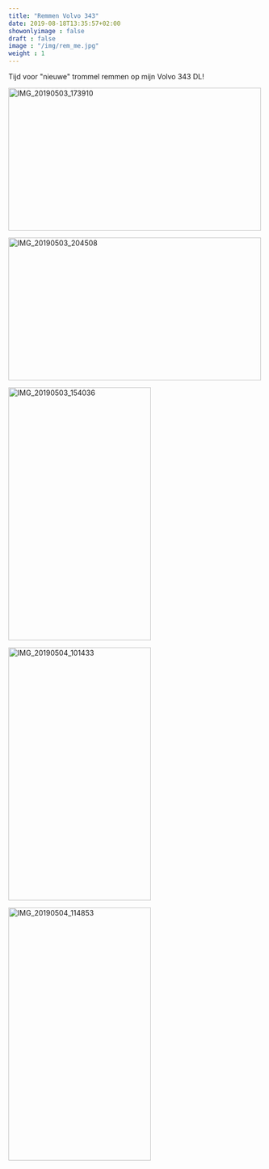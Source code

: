 ```yaml
---
title: "Remmen Volvo 343"
date: 2019-08-18T13:35:57+02:00
showonlyimage : false
draft : false
image : "/img/rem_me.jpg"
weight : 1
---
```


Tijd voor "nieuwe" trommel remmen op mijn Volvo 343 DL! 
<!--more-->
<a data-flickr-embed="true"  href="https://www.flickr.com/photos/141950816@N04/48091651277/in/album-72157709153215812/" title="IMG_20190503_173910"><img src="https://live.staticflickr.com/65535/48091651277_2636771a50.jpg" width="500" height="282" alt="IMG_20190503_173910"></a><script async src="//embedr.flickr.com/assets/client-code.js" charset="utf-8"></script>

<a data-flickr-embed="true"  href="https://www.flickr.com/photos/141950816@N04/48091595688/in/album-72157709153215812/" title="IMG_20190503_204508"><img src="https://live.staticflickr.com/65535/48091595688_2cca7dded0.jpg" width="500" height="282" alt="IMG_20190503_204508"></a><script async src="//embedr.flickr.com/assets/client-code.js" charset="utf-8"></script>

<a data-flickr-embed="true"  href="https://www.flickr.com/photos/141950816@N04/48091651367/in/album-72157709153215812/" title="IMG_20190503_154036"><img src="https://live.staticflickr.com/65535/48091651367_1a3e0d6316.jpg" width="282" height="500" alt="IMG_20190503_154036"></a><script async src="//embedr.flickr.com/assets/client-code.js" charset="utf-8"></script>

<a data-flickr-embed="true"  href="https://www.flickr.com/photos/141950816@N04/48091594813/in/album-72157709153215812/" title="IMG_20190504_101433"><img src="https://live.staticflickr.com/65535/48091594813_566bbc2c1a.jpg" width="282" height="500" alt="IMG_20190504_101433"></a><script async src="//embedr.flickr.com/assets/client-code.js" charset="utf-8"></script>

<a data-flickr-embed="true"  href="https://www.flickr.com/photos/141950816@N04/48091559261/in/album-72157709153215812/" title="IMG_20190504_114853"><img src="https://live.staticflickr.com/65535/48091559261_85859de7fb.jpg" width="282" height="500" alt="IMG_20190504_114853"></a><script async src="//embedr.flickr.com/assets/client-code.js" charset="utf-8"></script>